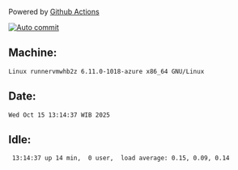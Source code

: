 Powered by [Github Actions](https://github.com/features/actions)

[![Auto commit](https://github.com/hiage/workstation/workflows/Auto%20commit/badge.svg)](https://github.com/hiage/workstation/actions?query=workflow%3A%22Auto+commit%22)

## Machine:
```
Linux runnervmwhb2z 6.11.0-1018-azure x86_64 GNU/Linux
```
## Date:
```
Wed Oct 15 13:14:37 WIB 2025
```
## Idle:
```
 13:14:37 up 14 min,  0 user,  load average: 0.15, 0.09, 0.14
```
